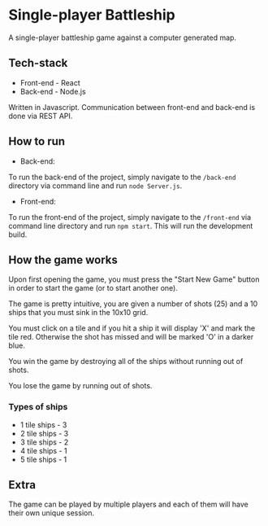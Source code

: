 # Single-player Battleship
 A single-player battleship game against a computer generated map.
 
## Tech-stack
- Front-end - React
- Back-end - Node.js

Written in Javascript.
Communication between front-end and back-end is done via REST API.

## How to run
- Back-end:

To run the back-end of the project, simply navigate to the `/back-end` directory via command line and run `node Server.js`.

- Front-end:

To run the front-end of the project, simply navigate to the `/front-end` via command line directory and run `npm start`. This will run the development build.

## How the game works
Upon first opening the game, you must press the "Start New Game" button in order to start the game (or to start another one).

The game is pretty intuitive, you are given a number of shots (25) and a 10 ships that you must sink in the 10x10 grid.

You must click on a tile and if you hit a ship it will display 'X' and mark the tile red. Otherwise the shot has missed and will be marked 'O' in a darker blue.

You win the game by destroying all of the ships without running out of shots.

You lose the game by running out of shots.

### Types of ships
- 1 tile ships - 3
- 2 tile ships - 3
- 3 tile ships - 2
- 4 tile ships - 1
- 5 tile ships - 1

## Extra
The game can be played by multiple players and each of them will have their own unique session.
